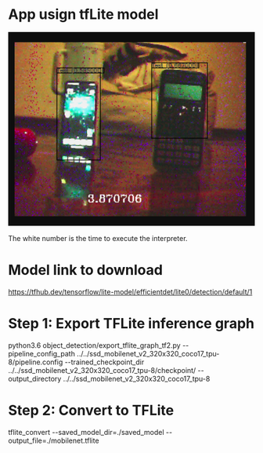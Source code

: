 # App usign tfLite model

![alt text](./img/example.png "Title")

The white number is the time to execute the interpreter. 

# Model link to download 
https://tfhub.dev/tensorflow/lite-model/efficientdet/lite0/detection/default/1

# Step 1: Export TFLite inference graph

python3.6 object_detection/export_tflite_graph_tf2.py --pipeline_config_path ../../ssd_mobilenet_v2_320x320_coco17_tpu-8/pipeline.config --trained_checkpoint_dir ../../ssd_mobilenet_v2_320x320_coco17_tpu-8/checkpoint/ --output_directory ../../ssd_mobilenet_v2_320x320_coco17_tpu-8

# Step 2: Convert to TFLite

tflite_convert --saved_model_dir=./saved_model --output_file=./mobilenet.tflite